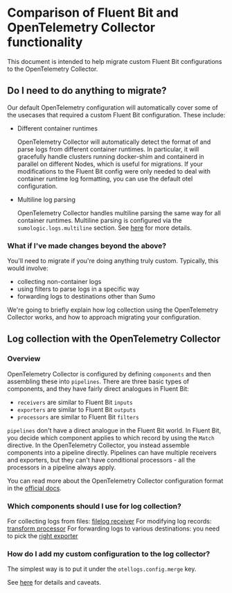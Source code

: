 # Comparison of Fluent Bit and OpenTelemetry Collector functionality

This document is intended to help migrate custom Fluent Bit configurations to the OpenTelemetry Collector.

## Do I need to do anything to migrate?

Our default OpenTelemetry configuration will automatically cover some of the usecases that required a custom
Fluent Bit configuration. These include:

- Different container runtimes

  OpenTelemetry Collector will automatically detect the format of and parse logs from different container runtimes.
  In particular, it will gracefully handle clusters running docker-shim and containerd in parallel on different Nodes,
  which is useful for migrations. If your modifications to the Fluent Bit config were only needed to deal with container
  runtime log formatting, you can use the default otel configuration.

- Multiline log parsing

  OpenTelemetry Collector handles multiline parsing the same way for all container runtimes. Multiline parsing is configured
  via the `sumologic.logs.multiline` section. See [here][otel_multiline] for more details.

### What if I've made changes beyond the above?

You'll need to migrate if you're doing anything truly custom. Typically, this would involve:

- collecting non-container logs
- using filters to parse logs in a specific way
- forwarding logs to destinations other than Sumo

We're going to briefly explain how log collection using the OpenTelemetry Collector works, and how to approach migrating
your configuration.

## Log collection with the OpenTelemetry Collector

### Overview

OpenTelemetry Collector is configured by defining `components` and then assembling these into `pipelines`. There are three
basic types of components, and they have fairly direct analogues in Fluent Bit:

- `receivers` are similar to Fluent Bit `inputs`
- `exporters` are similar to Fluent Bit `outputs`
- `processors` are similar to Fluent Bit `filters`

`pipelines` don't have a direct analogue in the Fluent Bit world. In Fluent Bit, you decide which component applies to which
record by using the `Match` directive. In the OpenTelemetry Collector, you instead assemble components into a pipeline directly.
Pipelines can have multiple receivers and exporters, but they can't have conditional processors - all the processors in a
pipeline always apply.

You can read more about the OpenTelemetry Collector configuration format in the [official docs][otel_official_docs].

### Which components should I use for log collection?

For collecting logs from files: [filelog receiver][filelogreceiver]
For modifying log records: [transform processor][transformprocessor]
For forwarding logs to various destinations: you need to pick the [right exporter][otel_distro_components]

### How do I add my custom configuration to the log collector?

The simplest way is to put it under the `otellogs.config.merge` key.

See [here][otel_config] for details and caveats.

[filelogreceiver]: https://github.com/open-telemetry/opentelemetry-collector-contrib/tree/main/receiver/filelogreceiver
[transformprocessor]: https://github.com/open-telemetry/opentelemetry-collector-contrib/tree/main/processor/transformprocessor
[otel_distro_components]: https://github.com/SumoLogic/sumologic-otel-collector#components
[otel_official_docs]: https://opentelemetry.io/docs/collector/
[otel_multiline]: opentelemetry-collector.md#multiline-log-parsing
[otel_config]: opentelemetry-collector.md#logs-configuration
